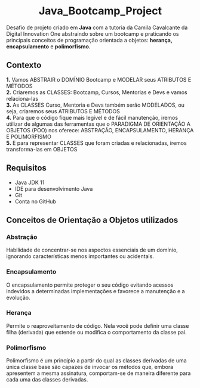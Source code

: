 <h1 align="center">
   Java_Bootcamp_Project
</h1>


Desafio de projeto criado em **Java** com a tutoria da Camila Cavalcante da Digital Innovation One abstraindo sobre um bootcamp e praticando os principais conceitos de programação orientada a objetos: **herança, encapsulamento** e **polimorfismo.**   

## Contexto   

<p>
<strong>	1.</strong> Vamos ABSTRAIR o DOMÍNIO Bootcamp e MODELAR seus ATRIBUTOS E MÉTODOS <br>
<strong>	2.</strong> Criaremos as CLASSES: Bootcamp, Cursos, Mentorias e Devs e vamos relaciona-las <br>
<strong>	3.</strong> As CLASSES Curso, Mentoria e Devs também serão MODELADOS, ou seja, criaremos seus ATRIBUTOS E MÉTODOS <br> 
<strong>	4.</strong> Para que o código fique mais legível e de fácil manutenção, iremos utilizar de algumas das ferramentas que o PARADIGMA DE ORIENTAÇÃO A OBJETOS (POO) nos oferece: ABSTRAÇÃO, ENCAPSULAMENTO, HERANÇA E POLIMORFISMO <br>
<strong>	5.</strong> E para representar CLASSES que foram criadas e relacionadas, iremos transforma-las em OBJETOS<br>
</p>

<h2>Requisitos</h2>

- Java JDK 11<br>
- IDE para desenvolvimento Java<br>
- Git<br>
- Conta no GitHub<br>   

## Conceitos de Orientação a Objetos utilizados
  
### Abstração
Habilidade de concentrar-se nos aspectos essenciais de um domínio, ignorando características menos importantes ou acidentais.

### Encapsulamento
O encapsulamento permite proteger o seu código evitando acessos indevidos a determinadas implementações e favorece a manutenção e a evolução.

### Herança
Permite o reaproveitamento de código. Nela você pode definir uma classe filha (derivada) que estende ou modifica o comportamento da classe pai.

### Polimorfismo
Polimorfismo é um princípio a partir do qual as classes derivadas de uma única classe base são capazes de invocar os métodos que, embora apresentem a mesma assinatura, comportam-se de maneira diferente para cada uma das classes derivadas.









